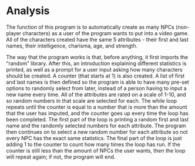 # Analysis

The function of this program is to automatically create as many NPCs (non-player characters) as a user of the program wants to put into a video game. All of the characters created have the same 5 attributes - their first and last names, their intelligence, charisma, age, and strength.

The way that the program works is that, before anything, it first imports the “random” library. After this, an introduction explaining different statistics is printed, as well as a prompt for a user input asking how many characters should be created. A counter (that starts at 1) is also created. A list of first and last names is then defined so the program is able to have many pre-set options to randomly select from later, instead of a person having to input a new name every time. All of the attributes are rated on a scale of 1-10, and so random numbers in that scale are selected for each. The while loop repeats until the counter is equal to a number that is more than the amount that the user has imputed, and the counter goes up every time the loop has been completed. The first part of the loop is printing a random first and last name and the randomly selected numbers for each attribute. The program then continues on to select a new random number for each attribute so not every NPC has the exact same statistics. The final part of the loop is just adding 1 to the counter to count how many times the loop has run. If the counter is still less than the amount of NPCs the user wants, then the loop will repeat again; if not, the program will end.
